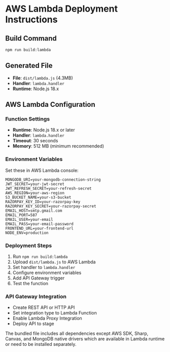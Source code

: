 # AWS Lambda Deployment Instructions

## Build Command
```bash
npm run build:lambda
```

## Generated File
- **File**: `dist/lambda.js` (4.3MB)
- **Handler**: `lambda.handler`
- **Runtime**: Node.js 18.x

## AWS Lambda Configuration

### Function Settings
- **Runtime**: Node.js 18.x or later
- **Handler**: `lambda.handler`
- **Timeout**: 30 seconds
- **Memory**: 512 MB (minimum recommended)

### Environment Variables
Set these in AWS Lambda console:
```
MONGODB_URI=your-mongodb-connection-string
JWT_SECRET=your-jwt-secret
JWT_REFRESH_SECRET=your-refresh-secret
AWS_REGION=your-aws-region
S3_BUCKET_NAME=your-s3-bucket
RAZORPAY_KEY_ID=your-razorpay-key
RAZORPAY_KEY_SECRET=your-razorpay-secret
EMAIL_HOST=smtp.gmail.com
EMAIL_PORT=587
EMAIL_USER=your-email
EMAIL_PASS=your-email-password
FRONTEND_URL=your-frontend-url
NODE_ENV=production
```

### Deployment Steps
1. Run `npm run build:lambda`
2. Upload `dist/lambda.js` to AWS Lambda
3. Set handler to `lambda.handler`
4. Configure environment variables
5. Add API Gateway trigger
6. Test the function

### API Gateway Integration
- Create REST API or HTTP API
- Set integration type to Lambda Function
- Enable Lambda Proxy Integration
- Deploy API to stage

The bundled file includes all dependencies except AWS SDK, Sharp, Canvas, and MongoDB native drivers which are available in Lambda runtime or need to be installed separately.
